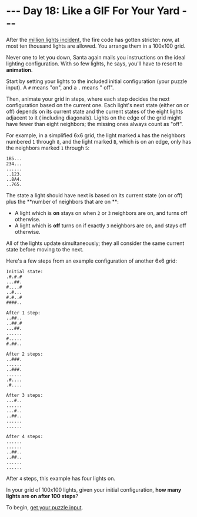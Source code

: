 # --- Day 18: Like a GIF For Your Yard ---

After the [million lights incident](https://adventofcode.com/2015/day/6), the fire code has gotten stricter: now, at
most ten thousand lights are allowed. You
arrange them in a 100x100 grid.

Never one to let you down, Santa again mails you instructions on the ideal lighting configuration. With so few lights,
he says, you'll have to resort to **animation**.

Start by setting your lights to the included initial configuration (your puzzle input). A `#` means "on", and a `.`
means "
off".

Then, animate your grid in steps, where each step decides the next configuration based on the current one. Each light's
next state (either on or off) depends on its current state and the current states of the eight lights adjacent to it (
including diagonals). Lights on the edge of the grid might have fewer than eight neighbors; the missing ones always
count as "off".

For example, in a simplified 6x6 grid, the light marked `A` has the neighbors numbered `1` through `8`, and the light
marked
`B`, which is on an edge, only has the neighbors marked `1` through `5`:

```
1B5...
234...
......
..123.
..8A4.
..765.
```

The state a light should have next is based on its current state (on or off) plus the **number of neighbors that are on
**:

* A light which is **on** stays on when `2` or `3` neighbors are on, and turns off otherwise.
* A light which is **off** turns on if exactly `3` neighbors are on, and stays off otherwise.

All of the lights update simultaneously; they all consider the same current state before moving to the next.

Here's a few steps from an example configuration of another 6x6 grid:

```
Initial state:
.#.#.#
...##.
#....#
..#...
#.#..#
####..

After 1 step:
..##..
..##.#
...##.
......
#.....
#.##..

After 2 steps:
..###.
......
..###.
......
.#....
.#....

After 3 steps:
...#..
......
...#..
..##..
......
......

After 4 steps:
......
......
..##..
..##..
......
......
```

After `4` steps, this example has four lights on.

In your grid of 100x100 lights, given your initial configuration, **how many lights are on after 100 steps**?

To begin, [get your puzzle input](https://adventofcode.com/2015/day/18/input).
